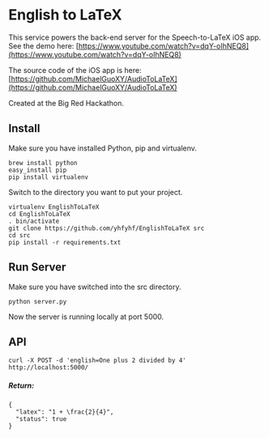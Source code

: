 # English to LaTeX

This service powers the back-end server for the Speech-to-LaTeX iOS app. See the demo here: [https://www.youtube.com/watch?v=dqY-oIhNEQ8](https://www.youtube.com/watch?v=dqY-oIhNEQ8)

The source code of the iOS app is here: [https://github.com/MichaelGuoXY/AudioToLaTeX](https://github.com/MichaelGuoXY/AudioToLaTeX)

Created at the Big Red Hackathon.

## Install
Make sure you have installed Python, pip and virtualenv.

```
brew install python
easy_install pip
pip install virtualenv
```

Switch to the directory you want to put your project.

```
virtualenv EnglishToLaTeX
cd EnglishToLaTeX
. bin/activate
git clone https://github.com/yhfyhf/EnglishToLaTeX src
cd src
pip install -r requirements.txt
```

## Run Server
Make sure you have switched into the src directory.

```
python server.py
```

Now the server is running locally at port 5000.


## API

```
curl -X POST -d 'english=One plus 2 divided by 4' http://localhost:5000/
```

##### Return:
```
{
  "latex": "1 + \frac{2}{4}",
  "status": true
}
```